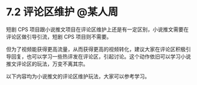 # 7.2 评论区维护 @某人周

短剧 CPS 项目跟小说推文项目在评论区维护上还是有一定区别，小说推文需要在评论区做引导引流，短剧 CPS 项目则不需要。

但为了视频能获得更高流量，从而获得更高的视频转化，建议大家在评论区积极引导回复，也可以学习一些热评发在评论区，引起讨论。这个动作依旧可以学习小说推文评论区的玩法，万变不离其宗。

以下内容均为小说推文的评论区维护玩法，大家可以参考学习。